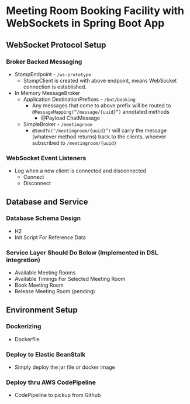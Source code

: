 # Meeting Room Booking Facility with WebSockets in Spring Boot App
        
## WebSocket Protocol Setup
### Broker Backed Messaging
- StompEndpoint - `/ws-prototype`
    - StompClient is created with above endpoint, means WebSocket connection is established.
- In Memory MessageBroker
    - Application DestinationPrefixes - `/bot/booking`  
        - Any messages that come to above prefix will be routed to `@MessageMapping(“/message/{uuid}”)` annotated methods
            - @Payload ChatMessage
    - SimpleBroker - `/meetingroom` 
        - `@SendTo("/meetingroom/{uuid}”)` will carry the message (whatever method returns) back to the clients, whoever subscribed to `/meetingroom/{uuid}` 

### WebSocket Event Listeners
- Log when a new client is connected and disconnected
    - Connect
    - Disconnect

## Database and Service
### Database Schema Design
- H2 
- Init Script For Reference Data

### Service Layer Should Do Below (Implemented in DSL integration)
- Available Meeting Rooms
- Available Timings For Selected Meeting Room
- Book Meeting Room
- Release Meeting Room (pending)

## Environment Setup
### Dockerizing
- Dockerfile

### Deploy to Elastic BeanStalk
- Simply deploy the jar file or docker image

### Deploy thru AWS CodePipeline
- CodePipeline to pickup from Github